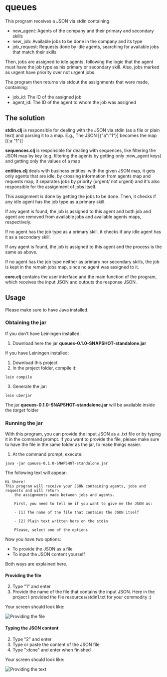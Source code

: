 # queues

This program receives a JSON via stdin containing:

- new_agent: Agents of the company and their primary and secondary skills
- new_job: Available jobs to be done in the company and its type
- job_request: Requests done by idle agents, searching for available jobs that match their skills

Then, jobs are assigned to idle agents, following the logic that the agent must have the job type as his
primary or secondary skill. Also, jobs marked as urgent have priority over not urgent jobs.

The program then returns via stdout the assignments that were made, containing:

- job_id: The ID of the assigned job
- agent_id: The ID of the agent to whom the job was assigned

## The solution

**stdin.clj** is responsible for dealing with the JSON via stdin (as a file or plain text) and parsing it to
a map. E.g., The JSON [{"a":"1"}] becomes the map [{:a "1"}]

**sequences.clj** is responsible for dealing with sequences, like filtering the JSON map by key
(e.g. filtering the agents by getting only :new_agent keys) and getting only the values of a map

**entities.clj** deals with business entities: with the given JSON map, it gets only agents that are
idle, by crossing information from agents map and requests map, it separates jobs by priority (urgent/
not urgent) and it's also responsible for the assignment of jobs itself.

This assignment is done by getting the jobs to be done. Then, it checks if any idle agent has the job
type as a primary skill.

If any agent is found, the job is assigned to this agent and both job and agent are removed from 
available jobs and available agents maps, respectively.

If no agent has the job type as a primary skill, it checks if any idle agent has it as a secondary skill.

If any agent is found, the job is assigned to this agent and the process is the same as above.

If no agent has the job type neither as primary nor secondary skills, the job is kept in the remain
jobs map, since no agent was assigned to it.

**core.clj** contains the user interface and the main function of the program, which receives the input
JSON and outputs the response JSON.

## Usage

Please make sure to have Java installed.

### Obtaining the jar

If you don't have Leiningen installed:

1. Download here the jar **queues-0.1.0-SNAPSHOT-standalone.jar**

If you have Leiningen installed:

1. Download this project
2. In the project folder, compile it:
 
```
lein compile
```

3. Generate the jar:

```
lein uberjar
```

The jar **queues-0.1.0-SNAPSHOT-standalone.jar** will be available inside the _target_ folder

### Running the jar

With this program, you can provide the input JSON as a .txt file or by typing it in the
command prompt.
If you want to provide the file, please make sure to have the file in the same folder as
the jar, to make things easier.

1. At the command prompt, execute:

```
java -jar queues-0.1.0-SNAPSHOT-standalone.jar
```

The following text will appear:

```
Hi there!
This program will receive your JSON containing agents, jobs and requests and will return
    the assignments made between jobs and agents.

    First, you need to tell me if you want to give me the JSON as:

    - [1] The name of the file that contains the JSON itself

    - [2] Plain text written here on the stdin

    Please, select one of the options
```

Now you have two options:

- To provide the JSON as a file
- To input the JSON content yourself

Both ways are explained here.

#### Providing the file

2. Type "1" and enter
3. Provide the name of the file that contains the input JSON.
Here in the project I provided the file resources/stdin1.txt for your
commodity :)

Your screen should look like:

<img src="resources/providingfile.PNG"
title="Providing the file"/>

#### Typing the JSON content
2. Type "2" and enter
3. Type or paste the content of the JSON file
4. Type ":done" and enter when finished

Your screen should look like:

<img src="resources/providingtext.png"
title="Providing the text"/>
